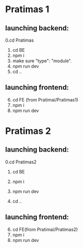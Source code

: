 # Pratimas 1

## launching backend:

0.cd Pratimas

1. cd BE
2. npm i
3. make sure "type": "module".
4. npm run dev
5. cd ..

## launching frontend:

6. cd FE (from Pratimai/Pratimas1)
7. npm i
8. npm run dev

# Pratimas 2

## launching backend:

0.cd Pratimas2

1. cd BE
2. npm i

3. npm run dev
4. cd ..

## launching frontend:

6. cd FE(from Pratimai/Pratimas2)
7. npm i
8. npm run dev
